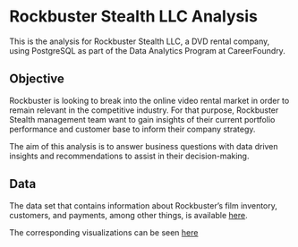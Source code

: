 # Rockbuster Stealth LLC Analysis

This is the analysis for Rockbuster Stealth LLC, a DVD rental company, using PostgreSQL as part of the Data Analytics Program at CareerFoundry.

## Objective

Rockbuster is looking to break into the online video rental market in order to remain relevant in the competitive industry. For that purpose, 
Rockbuster Stealth management team want to gain insights of their current portfolio performance and customer base to inform their company strategy.

The aim of this analysis is to answer business questions with data driven insights and recommendations to assist in their decision-making.

## Data

The data set that contains information about Rockbuster’s film inventory, customers, and payments, among other things, is available [here](https://github.com/jgalvalisi/sql/files/9824756/dvdrental.1.zip).

The corresponding visualizations can be seen [here](https://public.tableau.com/app/profile/jgalvalisi/viz/CF3_10c/Story1)
